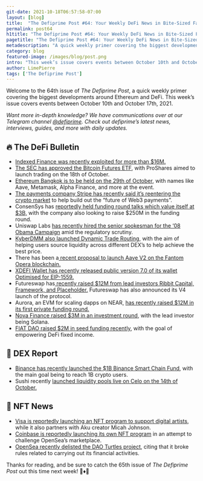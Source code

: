 ```yaml
---
git-date: 2021-10-18T06:57:58-07:00
layout: [blog]
title:  "The Defiprime Post #64: Your Weekly DeFi News in Bite-Sized Fashion"
permalink: post64
h1title: "The Defiprime Post #64: Your Weekly DeFi News in Bite-Sized Fashion"
pagetitle: "The Defiprime Post #64: Your Weekly DeFi News in Bite-Sized Fashion"
metadescription: "A quick weekly primer covering the biggest developments around Ethereum and DeFi. This week’s issue covers events between October 10th and October 17th, 2021"
category: blog
featured-image: /images/blog/post.png
intro: "This week’s issue covers events between October 10th and October 17th, 2021"
author: LimePierre
tags: ['The Defiprime Post']
---
```


Welcome to the 64th issue of _The Defiprime Post_, a quick weekly primer covering the biggest developments around Ethereum and DeFi. This week’s issue covers events between October 10th and October 17th, 2021.

_Want more in-depth knowledge? We have communications over at our Telegram channel [@defiprime](https://t.me/defiprime). Check out defiprime’s latest news, interviews, guides, and more with daily updates._


## 🔥 The DeFi Bulletin

* [Indexed Finance was recently exploited for more than $16M.](https://twitter.com/defiprime/status/1448731303528984589)
* [The SEC has approved the Bitcoin Futures ETF](https://www.coindesk.com/policy/2021/10/15/sec-approves-bitcoin-etf-opening-crypto-to-wider-investor-base/), with ProShares aimed to launch trading on the 18th of October. 
* [Ethereum Bangkok is to be held on the 29th of October](https://pages.atato.com/ethbkk-2021), with names like Aave, Metamask, Alpha Finance, and more at the event. 
* [The payments company Stripe has recently said it’s reentering the crypto market](https://techcrunch.com/2021/10/13/payments-giant-stripe-says-its-re-entering-the-crypto-market/) to help build out the “future of Web3 payments”.
* ConsenSys has [reportedly held funding round talks which value itself at $3B,](https://www.coindesk.com/business/2021/10/11/consensys-holds-funding-round-talks-with-3b-valuation-report/) with the company also looking to raise $250M in the funding round.
* Uniswap Labs [has recently hired the senior spokesman for the ‘08 Obama Campaign](https://www.theblockcrypto.com/linked/120693/uniswap-labs-hires-democrat-communications-veteran-amid-regulatory-scrutiny?utm_source=rss&utm_medium=rss) amid the regulatory scrutiny. 
* [KyberDMM also launched Dynamic Trade Routing](https://blog.kyber.network/kyberdmm-launches-dynamic-trade-routing-aggregating-liquidity-for-better-token-rates-825ac7c97189?s=09#1), with the aim of helping users source liquidity across different DEX’s to help achieve the best price. 
* There has been a[ recent proposal to launch Aave V2 on the Fantom Opera blockchain.](https://governance.aave.com/t/launch-aave-on-fantom/5868)
* [XDEFI Wallet has recently released public version 7.0 of its wallet Optimised for EIP-1559.](https://xdefi-io.medium.com/xdefi-wallet-public-release-7-0-6d79c3c5cefe)
* Futureswap has[ recently raised $12M from lead investors Ribbit Capital, Framework, and Placeholder.](https://finance.yahoo.com/news/futureswap-raises-12m-ribbit-capital-160000756.html?s=09#click=https://t.co/oknpWUBdfp) Futureswap has also announced its V4 launch of the protocol.
* Aurora, an EVM for scaling dapps on NEAR, [has recently raised $12M in its first private funding round.](https://medium.com/nearprotocol/aurora-raises-12-million-in-its-first-funding-round-a6096aa60169) 
* [Nova Finance raised $3M in an investment round](https://novafinance1.medium.com/nova-finance-investment-round-successfully-closed-30ed21ff8ae9), with the lead investor being Solana. 
* [FIAT DAO raised $2M in seed funding recently](https://medium.com/fiat-dao/fiat-dao-raises-2m-seed-round-to-empower-defi-fixed-income-4844134636ed), with the goal of empowering DeFi fixed income.


## 💱 DEX Report

* [Binance has recently launched the $1B Binance Smart Chain Fund](https://www.binance.org/en/blog/binance-launches-one-billion-binance-smart-chain-fund-to-reach-one-billion-crypto-users/?s=09), with the main goal being to reach 1B crypto users.
* Sushi recently [launched liquidity pools live on Celo on the 14th of October.](https://medium.com/celoorg/all-you-can-eat-sushi-available-october-14th-at-4pm-et-8pm-utc-on-celo-8a7a4d7aa894)


## 💎 NFT News

* [Visa is reportedly launching an NFT program to support digital artists](https://www.coindesk.com/business/2021/10/13/visa-launching-nft-program-to-support-digital-artists/), while it also partners with Aku creator Micah Johnson.
* [Coinbase is reportedly launching its own NFT program](https://techcrunch.com/2021/10/12/coinbase-is-launching-its-own-nft-platform-to-take-on-opensea/) in an attempt to challenge OpenSea’s marketplace.
* [OpenSea recently delisted the DAO Turtles project](https://www.theblockcrypto.com/post/120022/opensea-delists-dao-turtles-project-citing-financialization-concerns), citing that it broke rules related to carrying out its financial activities.

Thanks for reading, and be sure to catch the 65th issue of _The Defiprime Post_ out this time next week! 👋♦️👋